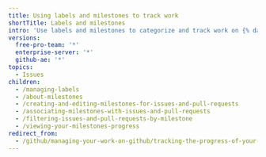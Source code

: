 ```yaml
---
title: Using labels and milestones to track work
shortTitle: Labels and milestones
intro: 'Use labels and milestones to categorize and track work on {% data variables.product.prodname_dotcom %}.'
versions:
  free-pro-team: '*'
  enterprise-server: '*'
  github-ae: '*'
topics:
  - Issues
children:
  - /managing-labels
  - /about-milestones
  - /creating-and-editing-milestones-for-issues-and-pull-requests
  - /associating-milestones-with-issues-and-pull-requests
  - /filtering-issues-and-pull-requests-by-milestone
  - /viewing-your-milestones-progress
redirect_from:
  - /github/managing-your-work-on-github/tracking-the-progress-of-your-work-with-milestones
---
```


